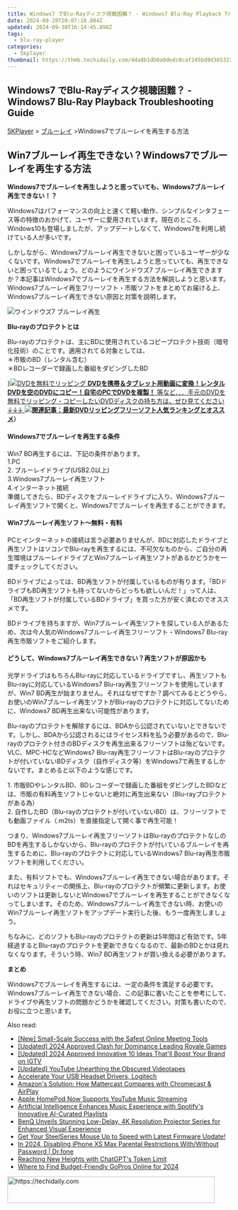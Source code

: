 ```yaml
---
title: Windows7 でBlu-Rayディスク視聴困難？ - Windows7 Blu-Ray Playback Troubleshooting Guide
date: 2024-09-28T20:07:18.884Z
updated: 2024-09-30T16:14:45.898Z
tags:
  - blu-ray-player
categories:
  - 5kplayer
thumbnail: https://thmb.techidaily.com/4da8b1db0a8dedc0caf245bd9d36532200ad5924e7bac2e7594923dabb645a34.jpg
---
```


## Windows7 でBlu-Rayディスク視聴困難？ - Windows7 Blu-Ray Playback Troubleshooting Guide

[5KPlayer](https://tools.techidaily.com/5kplayer/products/) \> [ブルーレイ](https://tools.techidaily.com/5kplayer/video-music-player/) \>Windows7でブルーレイを再生する方法

## Win7ブルーレイ再生できない？Windows7でブルーレイを再生する方法

**Windows7でブルーレイを再生しようと思っていても、Windows7ブルーレイ再生できない！？**  
  
Windows7はパフォーマンスの向上と速くて軽い動作、シンプルなインタフェース等の特徴のおかげて、ユーザーに愛用されています。現在のところ、Windows10も登場しましたが、アップデートしなくて、Windows7を利用し続けている人が多いです。  
  
しかしながら、Windows7ブルーレイ再生できないと困っているユーザーが少なくないです。Windows7でブルーレイを再生しようと思っていても、再生できないと困っているでしょう。どのようにウインドウズ7 ブルーレイ再生できますか？本記事はWindows7でブルーレイを再生する方法を解説しようと思います。Windows7ブルーレイ再生フリーソフト・市販ソフトをまとめてお届ける上、Windows7ブルーレイ再生できない原因と対策を説明します。

![ウインドウズ7 ブルーレイ再生](https://www.5kplayer.com/blu-ray-player-jp/img/blu-ray-disc.jpg) 

**Blu-rayのプロテクトとは**

Blu-rayのプロテクトは、主にBDに使用されているコピープロテクト技術（暗号化技術）のことです。適用されてる対象としては、  
 ＊市販のBD（レンタル含む）  
＊BDレコーダーで録画した番組をダビングしたBD

}[![DVDを無料でリッピング](https://www.5kplayer.com/blu-ray-player-jp/img/dvd-copy.jpg) **DVDを携帯＆タブレット用動画に変換！レンタルDVDを空のDVDにコピー！自宅のPCでDVDを複製！** 等など．．．手元のDVDを無料でリッピング・コピーしたいDVDディスクの持ち方は、ぜひ見てください↓↓↓ ![](https://www.5kplayer.com/blu-ray-player-jp/img/hot.gif)**関連記事：最新DVDリッピングフリーソフト人気ランキングとオススメ**](https://www.winxdvd.com/blog/powerful-top-free-dvd-ripper.htm?utm%5Fsource=seo-5kp&utm%5Fcampaign=top-ripper)}

#### **Windows7でブルーレイを再生する条件**

Win7 BD再生するには、下記の条件があります。  
 1.PC  
2\. ブルーレイドライブ(USB2.0以上)   
3.Windows7ブルーレイ再生ソフト  
4.インターネット接続  
準備してきたら、BDディスクをブルーレイドライブに入り、Windows7ブルーレイ再生ソフトで開くと、Windows7でブルーレイを再生することができます。

#### **Win7ブルーレイ再生ソフト～無料・有料**

PCとインターネットの接続は言う必要ありませんが、BDに対応したドライブと再生ソフトはソコンでBlu-rayを再生するには、不可欠なものから、ご自分の再生環境はブルーレイドライブとWin7ブルーレイ再生ソフトがあるかどうかを一度チェックしてください。

BDドライブによっては、BD再生ソフトが付属しているものが有ります。「BDドライブもBD再生ソフトも持ってないからどっちも欲しいんだ！」って人は、「BD再生ソフトが付属しているBDドライブ」を買った方が安く済むのでオススメです。

BDドライブを持ちますが、Win7ブルーレイ再生ソフトを探している人があるため、次は今人気のWindows7ブルーレイ再生フリーソフト・Windows7 Blu-ray再生市販ソフトをご紹介します。

#### **どうして、Windows7ブルーレイ再生できない？再生ソフトが原因かも**

光学ドライブはもちろんBlu-rayに対応しているドライブですし、再生ソフトもBlu-rayに対応しているWindows7 Blu-ray再生フリーソフトを使用していますが、Win7 BD再生が始まりません。それはなぜですか？調べてみるとどうやら、お使いのWin7ブルーレイ再生ソフトがBlu-rayのプロテクトに対応してないために、Windows7 BD再生出来ない可能性があります。

Blu-rayのプロテクトを解除するには、BDAから公認されていないとできないです。しかし、BDAから公認されるにはライセンス料を払う必要があるので、Blu-rayのプロテクト付きのBDディスクを再生出来るフリーソフトは殆どないです。VLC、MPC-HCなどWindows7 Blu-ray再生フリーソフトはBlu-rayのプロテクトが付いていないBDディスク（自作ディスク等）をWindows7で再生するしかないです。まとめると以下のような感じです。 

1\. 市販BDやレンタルBD、BDレコーダーで録画した番組をダビングしたBDなどは、市販の有料再生ソフトじゃないと絶対に再生出来ない（Blu-rayプロテクトがある為）  
2\. 自作したBD（Blu-rayのプロテクトが付いていないBD）は、フリーソフトでも動画ファイル（.m2ts）を直接指定して開く事で再生可能！

つまり、Windows7ブルーレイ再生フリーソフトはBlu-rayのプロテクトなしのBDを再生するしかないから、Blu-rayのプロテクトが付いているブルーレイを再生するために、Blu-rayのプロテクトに対応しているWindows7 Blu-ray再生市販ソフトを利用してください。

また、有料ソフトでも、Windows7ブルーレイ再生できない場合があります。それはセキュリティーの関係上、Blu-rayのプロテクトが頻繁に更新します。お使いのソフトは更新しないとWindows7でブルーレイを再生することができなくなってしまいます。そのため、Windows7ブルーレイ再生できない時、お使いのWin7ブルーレイ再生ソフトをアップデート実行した後、もう一度再生しましょう。

ちなみに、どのソフトもBlu-rayのプロテクトの更新は5年間ほど有効です。5年経過するとBlu-rayのプロテクトを更新できなくなるので、最新のBDとかは見れなくなります。そういう時、Win7 BD再生ソフトが買い換える必要があります。

**まとめ**

Windows7でブルーレイを再生するには、一定の条件を満足する必要です。Windows7ブルーレイ再生できない場合、この記事に書いたことを参考にして、ドライブや再生ソフトの問題かどうかを確認してください。対策も書いたので、お役に立つと思います。

<ins class="adsbygoogle"
     style="display:block"
     data-ad-format="autorelaxed"
     data-ad-client="ca-pub-7571918770474297"
     data-ad-slot="1223367746"></ins>

<ins class="adsbygoogle"
     style="display:block"
     data-ad-client="ca-pub-7571918770474297"
     data-ad-slot="8358498916"
     data-ad-format="auto"
     data-full-width-responsive="true"></ins>

<span class="atpl-alsoreadstyle">Also read:</span>
<div><ul>
<li><a href="https://screen-capture.techidaily.com/new-small-scale-success-with-the-safest-online-meeting-tools/"><u>[New] Small-Scale Success with the Safest Online Meeting Tools</u></a></li>
<li><a href="https://visual-screen-recording.techidaily.com/updated-2024-approved-clash-for-dominance-leading-royale-games/"><u>[Updated] 2024 Approved Clash for Dominance Leading Royale Games</u></a></li>
<li><a href="https://instagram-clips.techidaily.com/updated-2024-approved-innovative-10-ideas-thatll-boost-your-brand-on-igtv/"><u>[Updated] 2024 Approved Innovative 10 Ideas That'll Boost Your Brand on IGTV</u></a></li>
<li><a href="https://facebook-video-footage.techidaily.com/updated-youtube-unearthing-the-obscured-videotapes/"><u>[Updated] YouTube Unearthing the Obscured Videotapes</u></a></li>
<li><a href="https://driver-install.techidaily.com/accelerate-your-usb-headset-drivers-logitech/"><u>Accelerate Your USB Headset Drivers, Logitech</u></a></li>
<li><a href="https://media-tips.techidaily.com/amazons-solution-how-mattercast-compares-with-chromecast-and-airplay/"><u>Amazon's Solution: How Mattercast Compares with Chromecast & AirPlay</u></a></li>
<li><a href="https://media-tips.techidaily.com/apple-homepod-now-supports-youtube-music-streaming/"><u>Apple HomePod Now Supports YouTube Music Streaming</u></a></li>
<li><a href="https://media-tips.techidaily.com/artificial-intelligence-enhances-music-experience-with-spotifys-innovative-ai-curated-playlists/"><u>Artificial Intelligence Enhances Music Experience with Spotify's Innovative AI-Curated Playlists</u></a></li>
<li><a href="https://media-tips.techidaily.com/benq-unveils-stunning-low-delay-4k-resolution-projector-series-for-enhanced-visual-experience/"><u>BenQ Unveils Stunning Low-Delay, 4K Resolution Projector Series for Enhanced Visual Experience</u></a></li>
<li><a href="https://win-dash.techidaily.com/get-your-steelseries-mouse-up-to-speed-with-latest-firmware-update/"><u>Get Your SteelSeries Mouse Up to Speed with Latest Firmware Update!</u></a></li>
<li><a href="https://iphone-unlock.techidaily.com/in-2024-disabling-iphone-xs-max-parental-restrictions-withwithout-password-drfone-by-drfone-ios/"><u>In 2024, Disabling iPhone XS Max Parental Restrictions With/Without Password | Dr.fone</u></a></li>
<li><a href="https://tech-savvy.techidaily.com/reaching-new-heights-with-chatgpts-token-limit/"><u>Reaching New Heights with ChatGPT's Token Limit</u></a></li>
<li><a href="https://article-tips.techidaily.com/where-to-find-budget-friendly-gopros-online-for-2024/"><u>Where to Find Budget-Friendly GoPros Online for 2024</u></a></li>
</ul></div>

<!-- affiliate ads begin -->
<a href="https://bluettius.sjv.io/c/5597632/2139110/17108" target="_top" id="2139110">
  <img src="//a.impactradius-go.com/display-ad/17108-2139110" border="0" alt="https://techidaily.com" width="468" height="60"/>
</a>
<img height="0" width="0" src="https://bluettius.sjv.io/i/5597632/2139110/17108" style="position:absolute;visibility:hidden;" border="0" />
<!-- affiliate ads end -->

